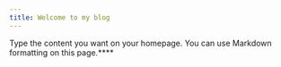 ```yaml
---
title: Welcome to my blog
---
```


Type the content you want on your homepage. You can use Markdown formatting on this page.****
